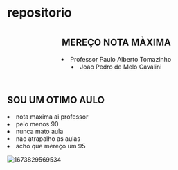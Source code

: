 # repositorio
<!DOCTYPE html>
<html lang="en">
<head>
    <meta charset="UTF-8">
    <meta http-equiv="X-UA-Compatible" content="IE=edge">
    <meta name="viewport" content="width=device-width, initial-scale=1.0">
    <title>Document</title>
    <link rel="stylesheet" href="style.css">
</head>
<body>
    <header>
        <h1>           </h1>
         <h2 class="descricao_titulo">MEREÇO NOTA MÀXIMA</h2>
            <li>Professor Paulo Alberto Tomazinho</li>
            <li>Joao Pedro de Melo Cavalini</li>
        </ul>
    </header>

</body>
</html>
 <h2 class="descricao_titulo">SOU UM OTIMO AULO</h2>
 <li>nota maxima ai professor</li>
  <li>pelo menos 90</li>
   <li>nunca mato aula</li>
    <li>nao atrapalho as aulas</li>
     <li>acho que mereço um 95</li>
     
![1673829569534](https://github.com/joaozzin123/repositorio/assets/162140142/25d093e5-ff48-437c-94fc-2e013aab3e88)

